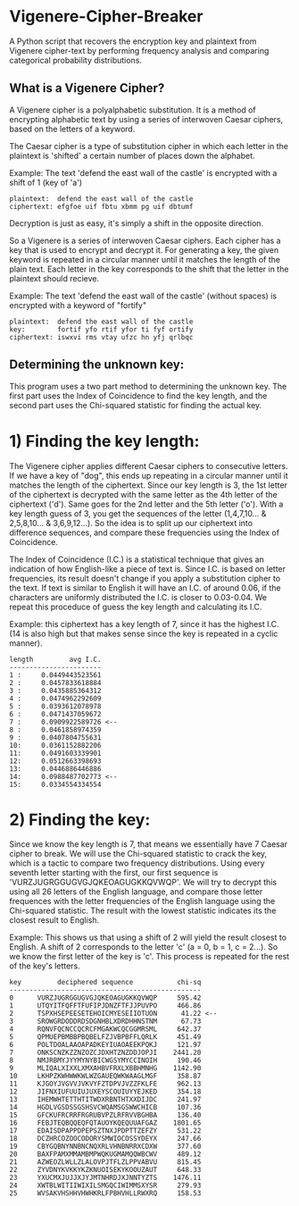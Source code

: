 # Vigenere-Cipher-Breaker
A Python script that recovers the encryption key and plaintext from Vigenere cipher-text by performing frequency analysis and comparing categorical probability distributions.

## What is a Vigenere Cipher?
A Vigenere cipher is a polyalphabetic substitution.  It is a method of encrypting alphabetic text by using a series of interwoven Caesar ciphers, based on the letters of a keyword. 

The Caesar cipher is a type of substitution cipher in which each letter in the plaintext is 'shifted' a certain number of places down the alphabet.

Example: The text 'defend the east wall of the castle' is encrypted with a shift of 1 (key of 'a')
```
plaintext:  defend the east wall of the castle
ciphertext: efgfoe uif fbtu xbmm pg uif dbtumf
```
Decryption is just as easy, it's simply a shift in the opposite direction.

So a Vigenere is a series of interwoven Caesar ciphers.  Each cipher has a key that is used to encrypt and decrypt it.  For generating a key, the given keyword is repeated in a circular manner until it matches the length of the plain text.  Each letter in the key corresponds to the shift that the letter in the plaintext should recieve.

Example: The text 'defend the east wall of the castle' (without spaces) is encrypted with a keyword of "fortify"
```
plaintext:  defend the east wall of the castle
key:        fortif yfo rtif yfor ti fyf ortify 
ciphertext: iswxvi rms vtay ufzc hn yfj qrlbqc
```

## Determining the unknown key:
This program uses a two part method to determining the unknown key.  The first part uses the Index of Coincidence to find the key length, and the second part uses the Chi-squared statistic for finding the actual key.

# 1) Finding the key length:
The Vigenere cipher applies different Caesar ciphers to consecutive letters.  If we have a key of "dog", this ends up repeating in a circular manner until it matches the length of the ciphertext.  Since our key length is 3, the 1st letter of the ciphertext is decrypted with the same letter as the 4th letter of the ciphertext ('d'). Same goes for the 2nd letter and the 5th letter ('o'). With a key length guess of 3, you get the sequences of the letter (1,4,7,10... & 2,5,8,10... & 3,6,9,12...).  So the idea is to split up our ciphertext into difference sequences, and compare these frequencies using the Index of Coincidence.  

The Index of Coincidence (I.C.) is a statistical technique that gives an indication of how English-like a piece of text is.  Since I.C. is based on letter frequencies, its result doesn't change if you apply a substitution cipher to the text.   If text is similar to English it will have an I.C. of around 0.06, if the characters are uniformly distributed the I.C. is closer to 0.03-0.04.  We repeat this proceduce of guess the key length and calculating its I.C.

Example: this ciphertext has a key length of 7, since it has the highest I.C. (14 is also high but that makes sense since the key is repeated in a cyclic manner).

```
length         avg I.C.
-----------------------
1 :     0.0449443523561
2 :     0.0457833618884
3 :     0.0435885364312
4 :     0.0474962292609
5 :     0.0393612078978
6 :     0.0471437059672
7 :     0.0909922589726 <--
8 :     0.0461858974359
9 :     0.0407804755631
10:     0.0361152882206
11:     0.0491603339901
12:     0.0512663398693
13:     0.0446886446886
14:     0.0988487702773 <--
15:     0.0334554334554
```

# 2) Finding the key:
Since we know the key length is 7, that means we essentially have 7 Caesar cipher to break.  We will use the Chi-squared statistic to crack the key, which is a tactic to compare two frequency distributions.  Using every seventh letter starting with the first, our first sequence is 'VURZJUGRGGUGVGJQKEOAGUGKKQVWQP'.  We will try to decrypt this using all 26 letters of the English language, and compare those letter frequences with the letter frequencies of the English language using the Chi-squared statistic.  The result with the lowest statistic indicates its the closest result to English.  

Example: This shows us that using a shift of 2 will yield the result closest to English.  A shift of 2 corresponds to the letter 'c' (a = 0, b = 1, c = 2...).  So we know the first letter of the key is 'c'.  This process is repeated for the rest of the key's letters.
```
key         deciphered sequence           chi-sq
------------------------------------------------
0      VURZJUGRGGUGVGJQKEOAGUGKKQVWQP     595.42
1      UTQYITFQFFTFUFIPJDNZFTFJJPUVPO     466.86
2      TSPXHSEPEESETEHOICMYESEIIOTUON      41.22 <--
3      SROWGRDODDRDSDGNHBLXDRDHHNSTNM      67.73
4      RQNVFQCNCCQCRCFMGAKWCQCGGMRSML     642.37
5      QPMUEPBMBBPBQBELFZJVBPBFFLQRLK     451.49
6      POLTDOALAAOAPADKEYIUAOAEEKPQKJ     121.97
7      ONKSCNZKZZNZOZCJDXHTZNZDDJOPJI    2441.20
8      NMJRBMYJYYMYNYBICWGSYMYCCINOIH     190.46
9      MLIQALXIXXLXMXAHBVFRXLXBBHMNHG    1142.90
10     LKHPZKWHWWKWLWZGAUEQWKWAAGLMGF     358.87
11     KJGOYJVGVVJVKVYFZTDPVJVZZFKLFE     962.13
12     JIFNXIUFUUIUJUXEYSCOUIUYYEJKED     354.18
13     IHEMWHTETTHTITWDXRBNTHTXXDIJDC     241.97
14     HGDLVGSDSSGSHSVCWQAMSGSWWCHICB     107.36
15     GFCKUFRCRRFRGRUBVPZLRFRVVBGHBA     136.40
16     FEBJTEQBQQEQFQTAUOYKQEQUUAFGAZ    1801.65
17     EDAISDPAPPDPEPSZTNXJPDPTTZEFZY     531.22
18     DCZHRCOZOOCODORYSMWIOCOSSYDEYX     247.66
19     CBYGQBNYNNBNCNQXRLVHNBNRRXCDXW     377.60
20     BAXFPAMXMMAMBMPWQKUGMAMQQWBCWV     489.12
21     AZWEOZLWLLZLALOVPJTFLZLPPVABVU     815.45
22     ZYVDNYKVKKYKZKNUOISEKYKOOUZAUT     648.33
23     YXUCMXJUJJXJYJMTNHRDJXJNNTYZTS    1476.11
24     XWTBLWITIIWIXILSMGQCIWIMMSXYSR     279.93
25     WVSAKVHSHHVHWHKRLFPBHVHLLRWXRQ     158.53
```

